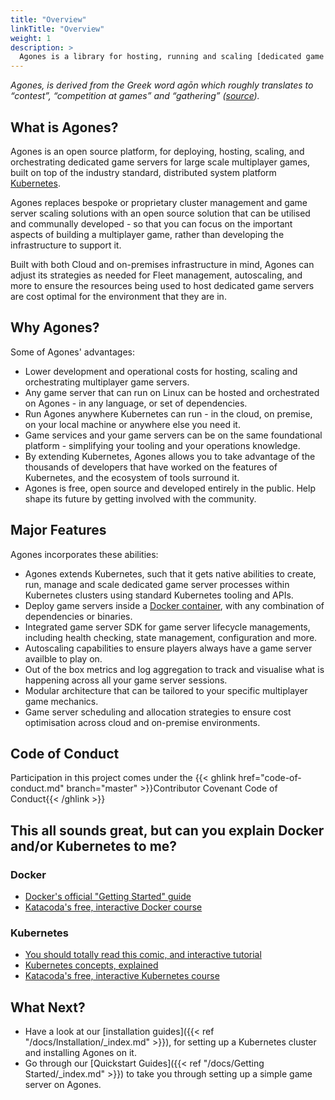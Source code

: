 ```yaml
---
title: "Overview"
linkTitle: "Overview"
weight: 1
description: >
  Agones is a library for hosting, running and scaling [dedicated game servers](https://en.wikipedia.org/wiki/Game_server#Dedicated_server) on [Kubernetes](https://kubernetes.io).
---
```


_Agones, is derived from the Greek word agōn which roughly translates to “contest”, “competition at games” and “gathering”
([source](https://www.merriam-webster.com/dictionary/agones))._

## What is Agones?

Agones is an open source platform, for deploying, hosting, scaling, and orchestrating dedicated game servers for
large scale multiplayer games, built on top of the industry standard, distributed system platform [Kubernetes](https://kubernetes.io).

Agones replaces bespoke or proprietary cluster management and game server scaling solutions with an open source solution that
can be utilised and communally developed - so that you can focus on the important aspects of building a multiplayer game,
rather than developing the infrastructure to support it. 

Built with both Cloud and on-premises infrastructure in mind, Agones can adjust its strategies as needed
for Fleet management, autoscaling, and more to ensure the resources being used to host dedicated game servers are
cost optimal for the environment that they are in. 

## Why Agones?

Some of Agones' advantages:

- Lower development and operational costs for hosting, scaling and orchestrating multiplayer game servers.  
- Any game server that can run on Linux can be hosted and orchestrated on Agones - in any language, or set of dependencies.
- Run Agones anywhere Kubernetes can run - in the cloud, on premise, on your local machine or anywhere else you need it.
- Game services and your game servers can be on the same foundational platform - simplifying your tooling and your operations knowledge.
- By extending Kubernetes, Agones allows you to take advantage of the thousands of developers that have worked on the features of Kubernetes, and the ecosystem of tools surround it.
- Agones is free, open source and developed entirely in the public. Help shape its future by getting involved with the community.

## Major Features

Agones incorporates these abilities:

- Agones extends Kubernetes, such that it gets native abilities to create, run, manage and scale dedicated game server processes within
  Kubernetes clusters using standard Kubernetes tooling and APIs.
- Deploy game servers inside a [Docker container](https://www.docker.com/resources/what-container), with any combination of dependencies or binaries.
- Integrated game server SDK for game server lifecycle managements, including health checking, state management, configuration and more.
- Autoscaling capabilities to ensure players always have a game server availble to play on.
- Out of the box metrics and log aggregation to track and visualise what is happening across all your game server sessions.
- Modular architecture that can be tailored to your specific multiplayer game mechanics.
- Game server scheduling and allocation strategies to ensure cost optimisation across cloud and on-premise environments. 

## Code of Conduct

Participation in this project comes under the {{< ghlink href="code-of-conduct.md" branch="master" >}}Contributor Covenant Code of Conduct{{< /ghlink >}}

## This all sounds great, but can you explain Docker and/or Kubernetes to me?

### Docker
- [Docker's official "Getting Started" guide](https://docs.docker.com/get-started/)
- [Katacoda's free, interactive Docker course](https://www.katacoda.com/courses/docker)

### Kubernetes
- [You should totally read this comic, and interactive tutorial](https://cloud.google.com/kubernetes-engine/kubernetes-comic/)
- [Kubernetes concepts, explained](https://kubernetes.io/docs/concepts/)
- [Katacoda's free, interactive Kubernetes course](https://www.katacoda.com/courses/kubernetes)

## What Next?
- Have a look at our [installation guides]({{< ref "/docs/Installation/_index.md" >}}), for setting up a Kubernetes cluster
  and installing Agones on it.
- Go through our [Quickstart Guides]({{< ref "/docs/Getting Started/_index.md" >}}) to take you through setting up a simple game server on Agones.
